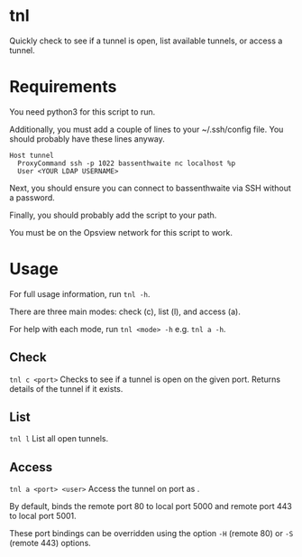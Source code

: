 # tnl
Quickly check to see if a tunnel is open, list available tunnels, or access a tunnel.

# Requirements
You need python3 for this script to run.

Additionally, you must add a couple of lines to your ~/.ssh/config file.
You should probably have these lines anyway.

```
Host tunnel
  ProxyCommand ssh -p 1022 bassenthwaite nc localhost %p
  User <YOUR LDAP USERNAME>
```

Next, you should ensure you can connect to bassenthwaite via SSH without a password.

Finally, you should probably add the script to your path.

You must be on the Opsview network for this script to work.

# Usage
For full usage information, run `tnl -h`.

There are three main modes: check (c), list (l), and access (a).

For help with each mode, run `tnl <mode> -h` e.g. `tnl a -h`.


## Check
`tnl c <port>`
Checks to see if a tunnel is open on the given port.
Returns details of the tunnel if it exists.

## List
`tnl l`
List all open tunnels.

## Access
`tnl a <port> <user>`
Access the tunnel on port <port> as <user>.

By default, binds the remote port 80 to local port 5000 and remote port 443 to local port 5001.

These port bindings can be overridden using the option `-H` (remote 80) or `-S` (remote 443) options.
